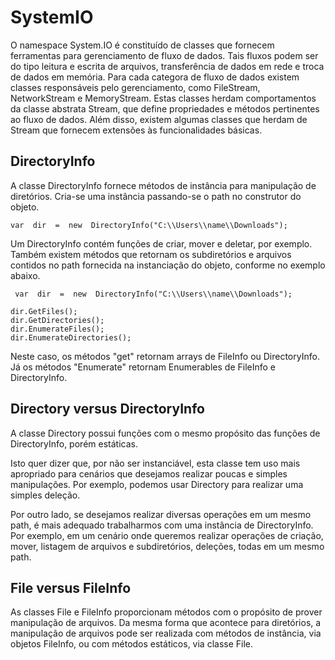 # SystemIO

O namespace System.IO é constituído de classes que fornecem ferramentas para gerenciamento de fluxo de dados. Tais fluxos podem ser do tipo leitura e escrita de arquivos, transferência de dados em rede e troca de dados em memória. Para cada categora de fluxo de dados existem classes responsáveis pelo gerenciamento, como FileStream, NetworkStream e MemoryStream. Estas classes herdam comportamentos da classe abstrata Stream, que define propriedades e métodos pertinentes ao fluxo de dados. Além disso, existem algumas classes que herdam de Stream que fornecem extensões às funcionalidades básicas.

## DirectoryInfo

A classe DirectoryInfo fornece métodos de instância para manipulação de diretórios. Cria-se uma instância passando-se o path no construtor do objeto. 

    var  dir  =  new  DirectoryInfo("C:\\Users\\name\\Downloads");

Um DirectoryInfo contém funções de criar, mover e deletar, por exemplo. Também existem métodos que retornam os subdiretórios e arquivos contidos no path fornecida na instanciação do objeto, conforme no exemplo abaixo.

     var  dir  =  new  DirectoryInfo("C:\\Users\\name\\Downloads");

    dir.GetFiles();
    dir.GetDirectories();
	dir.EnumerateFiles();
    dir.EnumerateDirectories();
    
Neste caso, os métodos "get" retornam arrays de FileInfo ou DirectoryInfo. Já  os métodos "Enumerate" retornam Enumerables de FileInfo e DirectoryInfo.

## Directory versus DirectoryInfo
A classe Directory possui funções com o mesmo propósito das funções de DirectoryInfo, porém estáticas. 

Isto quer dizer que, por não ser instanciável, esta classe tem uso mais apropriado para cenários que desejamos realizar poucas e simples manipulações. Por exemplo, podemos usar Directory para realizar uma simples deleção.

Por outro lado, se desejamos realizar diversas operações em um mesmo path, é mais adequado trabalharmos com uma instância de DirectoryInfo. Por exemplo, em um cenário onde queremos realizar operações de criação, mover, listagem de arquivos e subdiretórios, deleções, todas em um mesmo path. 

## File versus FileInfo
As classes File e FileInfo proporcionam métodos com o propósito de prover manipulação de arquivos. Da mesma forma que acontece para diretórios, a manipulação de arquivos pode ser realizada com métodos de instância, via objetos FileInfo, ou com métodos estáticos, via classe File.


